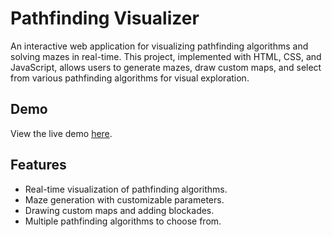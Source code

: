 # Pathfinding Visualizer

An interactive web application for visualizing pathfinding algorithms and solving mazes in real-time. This project, implemented with HTML, CSS, and JavaScript, allows users to generate mazes, draw custom maps, and select from various pathfinding algorithms for visual exploration.

## Demo

View the live demo [here](link_to_live_demo).

## Features

- Real-time visualization of pathfinding algorithms.
- Maze generation with customizable parameters.
- Drawing custom maps and adding blockades.
- Multiple pathfinding algorithms to choose from.
